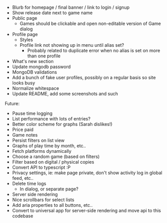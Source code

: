 - Blurb for homepage / final banner / link to login / signup
- Show release date next to game name
- Public page
  - Games should be clickable and open non-editable version of Game dialog
- Profile page
  - Styles
  - Profile link not showing up in menu until alias set?
    - Probably related to duplicate error when no alias is set on more than one profile
- What's new section
- Update mongodb password
- MongoDB validations
- Add a bunch of fake user profiles, possibly on a regular basis so site looks busy
- Normalize whitespace
- Update README, add some screenshots and such

Future:

- Pause time logging
- List performance with lots of entries?
- Better color scheme for graphs (Sarah dislikes!)
- Price paid
- Game notes
- Persist filters on list view
- Graphs of play time by month, etc..
- Fetch platforms dynamically
- Choose a random game (based on filters)
- Filter based on digital / physical copies
- Convert API to typescript :P
- Privacy settings, ie: make page private, don't show activity log in global feed, etc..
- Delete time logs
  - In dialog, or separate page?
- Server side rendering
- Nice scrollbars for select lists
- Add aria properties to all buttons, etc..
- Convert to universal app for server-side rendering and move api to this codebase